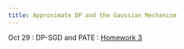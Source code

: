 ```yaml
---
title: Approximate DP and the Gaussian Mechanism
---
```


Oct 29
: DP-SGD and PATE
  : [Homework 3](https://www.overleaf.com/read/hyjfxyqnhrjw#ee1f70)

<!--
  [Slides](https://drive.google.com/file/d/1Cqd9-pI3Rv3vv1CU_t4kPW0kDxVc0ueO/view?usp=sharing), [Note](https://drive.google.com/file/d/1nv-_I4_oNpTP2DJOfadN0hV2LLV4Xf_C/view?usp=share_link), 
  

<!--
Nov 2
: Differentially Private Machine Learning
  : [Slides](https://drive.google.com/file/d/1EVd6lmpixLpsa7WGAk67tcQLUDw3zwkC/view?usp=sharing), [Basic optimization](https://drive.google.com/file/d/1nv-_I4_oNpTP2DJOfadN0hV2LLV4Xf_C/view?usp=share_link), [Gradient descent](https://drive.google.com/file/d/1tEr7g8t2FQtAegremJxJDh0XE4bxm2AS/view?usp=share_link)

  -->